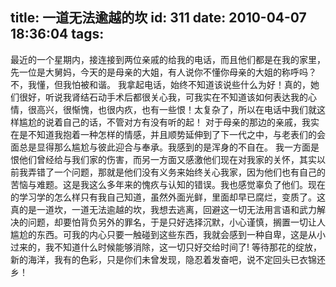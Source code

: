 title: 一道无法逾越的坎
id: 311
date: 2010-04-07 18:36:04
tags:
---

最近的一个星期内，接连接到两位亲戚的给我的电话，而且他们都是在我的家里，先一位是大舅妈，今天的是母亲的大姐，有人说你不懂你母亲的大姐的称呼吗？不，我懂，但我怕被和谐。
   我拿起电话，始终不知道该说些什么为好！真的，她们很好，听说我肾结石动手术后都很关心我，可我实在不知道该如何表达我的心情，很高兴，很惭愧，也很内疚，也有一些恨！太复杂了，所以在电话中我们就这样尴尬的说着自己的话，不管对方有没有听的起！
  对于母亲的那边的亲戚，我实在是不知道我抱着一种怎样的情感，并且顺势延伸到了下一代之中，与老表们的会面总是显得那么尴尬与彼此迎合与奉承。我感到的是浑身的不自在。
  我一方面是恨他们曾经给与我们家的伤害，而另一方面又感激他们现在对我家的关怀，其实以前我弄错了一个问题，那就是他们没有义务来始终关心我家，因为他们也有自己的苦恼与难题。这是我这么多年来的愧疚与认知的错误。我也感觉辜负了他们。现在的学习学的怎么样只有我自己知道，虽然外面光鲜，里面却早已腐烂，变质了。这真的是一道坎，一道无法逾越的坎，我想去逃离，回避这一切无法用言语和武力解决的问题，却要怕背负另外的罪名，于是只好选择沉默，小心谨慎，搁置一切让人尴尬的东西。可我的内心只要一触碰到这些东西，我就会感到一种自卑，这是从小过来的，我不知道什么时候能够消除，这一切只好交给时间了!
  等待那花的绽放，新的海洋，我有的色彩，只是你们未曾发现，隐忍着发奋吧，说不定回头已衣锦还乡！